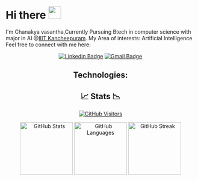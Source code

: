 # Hi there <img src="wave.gif" width=33>

I'm Chanakya vasantha,Currently Pursuing Btech in computer science with major in AI @[IIIT Kancheepuram](https://www.iiitdm.ac.in/).
My Area of interests:
Artificial Intelligence
Feel free to connect with me here:
<div align="center">

[![Linkedin Badge](https://img.shields.io/badge/linkedin-181825?style=for-the-badge&logo=linkedin&logoColor=0A66C2&link=https://www.linkedin.com/in/chanakya-chowdary-vasantha-081a00222)](https://www.linkedin.com/in/chanakya-chowdary-vasantha-081a00222)
[![Gmail Badge](https://img.shields.io/badge/gmail-181825?style=for-the-badge&logo=gmail&logoColor=EA4335&link=mailto:abhishekmj303@gmail.com)](mailto:chanakyavasantha@gmail.com)


## Technologies:



## 📈 Stats 📉

[![GitHub Visitors](https://api.visitorbadge.io/api/visitors?path=https%3A%2F%2Fgithub.com%2chanakyavasantha&label=profile%20views&labelColor=%231e1e2e&countColor=%23cba6f7)](https://visitorbadge.io/status?path=https%3A%2F%2Fgithub.com%2Fchanakyavasantha)


<a>
  <img height=140 src="https://github-readme-stats.vercel.app/api?username=chanakyavasantha&show_icons=true&bg_color=1e1e2e&text_color=cdd6f4&icon_color=cba6f7&title_color=94e2d5" alt="GitHub Stats">
</a>
<a>
  <img height=140 src="https://github-readme-stats.vercel.app/api/top-langs/?username=chanakyavasantha&layout=compact&exclude_repo=ADS-lab,TSP-using-GA,PR-ML-Lab&bg_color=1e1e2e&text_color=cdd6f4&icon_color=cba6f7&title_color=94e2d5" alt="GitHub Languages">
</a>

<img height=140 src="https://streak-stats.demolab.com?user=chanakyavasantha&theme=catppuccin-mocha&exclude_days=Sat%2CSun" alt="GitHub Streak">





</div>
